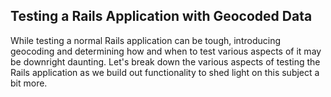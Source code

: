 ## Testing a Rails Application with Geocoded Data

While testing a normal Rails application can be tough, introducing geocoding
and determining how and when to test various aspects of it may be downright
daunting. Let's break down the various aspects of testing the Rails application
as we build out functionality to shed light on this subject a bit more.
